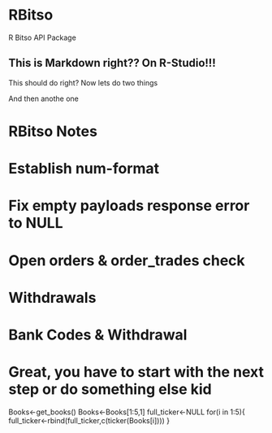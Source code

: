# RBitso
R Bitso API Package

## This is Markdown right?? On R-Studio!!! 

This should do right?
Now lets do two things

And then anothe one

# RBitso Notes

# Establish num-format
# Fix empty payloads response error to NULL
# Open orders & order_trades check
# Withdrawals
# Bank Codes & Withdrawal


# Great, you have to start with the next step or do something else kid
Books<-get_books()
Books<-Books[1:5,1]
full_ticker<-NULL
for(i in 1:5){
  full_ticker<-rbind(full_ticker,c(ticker(Books[i])))
}
